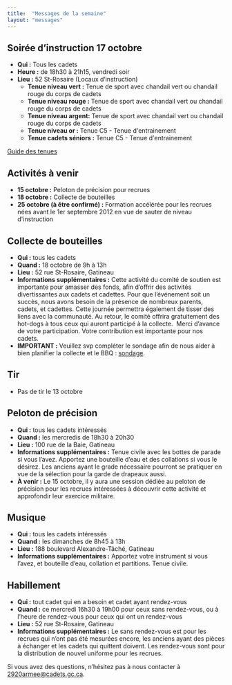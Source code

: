 ```yaml
---
title:  "Messages de la semaine"
layout: "messages"
---
```


## Soirée d’instruction 17 octobre
- **Qui :** Tous les cadets
- **Heure :** de 18h30 à 21h15, vendredi soir
- **Lieu :** 52 St-Rosaire (Locaux d’instruction)
  - **Tenue niveau vert :** Tenue de sport avec chandail vert ou chandail rouge du corps de cadets
  - **Tenue niveau rouge :** Tenue de sport avec chandail vert ou chandail rouge du corps de cadets
  - **Tenue niveau argent:** Tenue de sport avec chandail vert ou chandail rouge du corps de cadets
  - **Tenue niveau or :** Tenue C5 - Tenue d'entrainement
  - **Tenue cadets séniors :** Tenue C5 - Tenue d'entrainement
    
[Guide des tenues](https://cc2920.ca/docs/ressources/guide_uniforme.v3.pdf)

## Activités à venir
- **15 octobre :** Peloton de précision pour recrues  
- **18 octobre :** Collecte de bouteilles  
- **25 octobre (à être confirmé) :** Formation accélérée pour les recrues nées avant le 1er septembre 2012 en vue de sauter de niveau d'instruction


## Collecte de bouteilles
- **Qui :** tous les cadets  
- **Quand :** 18 octobre de 9h à 13h  
- **Lieu :** 52 rue St-Rosaire, Gatineau  
- **Informations supplémentaires :** Cette activité du comité de soutien est importante pour amasser des fonds, afin d’offrir des activités divertissantes aux cadets et cadettes. Pour que l’événement soit un succès, nous avons besoin de la présence de nombreux parents, cadets, et cadettes. Cette journée permettra également de tisser des liens avec la communauté. Au retour, le comité offrira gratuitement des hot-dogs à tous ceux qui auront participé à la collecte.  Merci d’avance de votre participation. Votre contribution est importante pour nos cadets.
-  **IMPORTANT :** Veuillez svp compléter le sondage afin de nous aider à bien planifier la collecte et le BBQ : [sondage](https://forms.gle/Yhjfa3S54gJg8n8s8).


## Tir
- Pas de tir le 13 octobre


## Peloton de précision
- **Qui :** tous les cadets intéressés  
- **Quand :** les mercredis de 18h30 à 20h30  
- **Lieu :** 100 rue de la Baie, Gatineau  
- **Informations supplémentaires :** Tenue civile avec les bottes de parade si vous l’avez. Apportez une bouteille d’eau et des collations si vous le désirez. Les anciens ayant le grade nécessaire pourront se pratiquer en vue de la sélection pour la garde de drapeaux aussi.
- **À venir :** Le 15 octobre, il y aura une session dédiée au peloton de précision pour les recrues intéressées à découvrir cette activité et approfondir leur exercice militaire.


## Musique
- **Qui :** tous les cadets intéressés
- **Quand :** les dimanches de 8h45 à 13h
- **Lieu :** 188 boulevard Alexandre-Tâché, Gatineau
- **Informations supplémentaires :** Apportez votre instrument si vous l’avez, et bouteille d’eau, collation et partitions. Tenue civile.
  

## Habillement
- **Qui :** tout cadet qui en a besoin et cadet ayant rendez-vous  
- **Quand :** ce mercredi 16h30 à 19h00 pour ceux sans rendez-vous, ou à l’heure de rendez-vous pour ceux qui ont un rendez-vous  
- **Lieu :** 52 rue St-Rosaire, Gatineau  
- **Informations supplémentaires :** Le sans rendez-vous est pour les recrues qui n’ont pas été mesurées encore, les anciens ayant des pièces à échanger et les cadets qui quittent doivent. Les rendez-vous sont pour la distribution de nouvel uniforme pour les recrues.


Si vous avez des questions, n’hésitez pas à nous contacter à <2920armee@cadets.gc.ca>.
